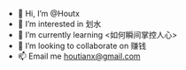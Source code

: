 - 👋 Hi, I’m @Houtx
- 👀 I’m interested in 划水
- 🌱 I’m currently learning <如何瞬间掌控人心>
- 💞️ I’m looking to collaborate on 赚钱
- 📫 Email me houtianx@gmail.com

<!---
咕噜咕噜, 哔咔哔咔
--->
